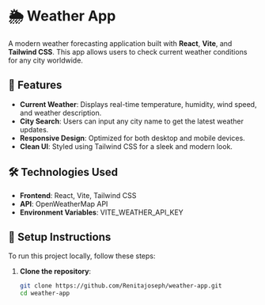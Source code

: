 # 🌦️ Weather App

A modern weather forecasting application built with **React**, **Vite**, and **Tailwind CSS**. This app allows users to check current weather conditions for any city worldwide.

## 🚀 Features

- **Current Weather**: Displays real-time temperature, humidity, wind speed, and weather description.
- **City Search**: Users can input any city name to get the latest weather updates.
- **Responsive Design**: Optimized for both desktop and mobile devices.
- **Clean UI**: Styled using Tailwind CSS for a sleek and modern look.

## 🛠️ Technologies Used

- **Frontend**: React, Vite, Tailwind CSS
- **API**: OpenWeatherMap API
- **Environment Variables**: VITE_WEATHER_API_KEY

## 🔑 Setup Instructions

To run this project locally, follow these steps:

1. **Clone the repository**:

   ```bash
   git clone https://github.com/Renitajoseph/weather-app.git
   cd weather-app
